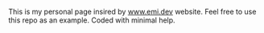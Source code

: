 This is my personal page insired by www.emi.dev website. Feel free to use this repo as an example. Coded with minimal help.

